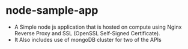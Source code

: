 # node-sample-app

- A Simple node js application that is hosted on compute using Nginx Reverse Proxy and SSL (OpenSSL Self-Signed Certificate).
- It Also includes use of mongoDB cluster for two of the APIs
